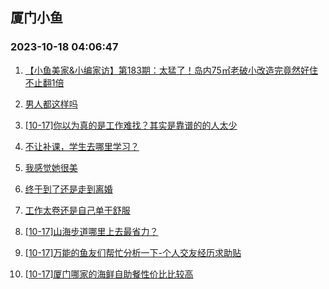 ## 厦门小鱼 
### 2023-10-18 04:06:47

1. [【小鱼美家&小编家访】第183期：太猛了！岛内75㎡老破小改造完竟然好住不止翻1倍](http://bbs.xmfish.com/read-htm-tid-18090467.html)

2. [男人都这样吗](http://bbs.xmfish.com/read-htm-tid-18090132.html)

3. [[10-17]你以为真的是工作难找？其实是靠谱的的人太少](http://bbs.xmfish.com/read-htm-tid-18090363.html)

4. [不让补课，学生去哪里学习？](http://bbs.xmfish.com/read-htm-tid-18090137.html)

5. [我感觉她很美](http://bbs.xmfish.com/read-htm-tid-18090338.html)

6. [终于到了还是走到离婚](http://bbs.xmfish.com/read-htm-tid-18090534.html)

7. [工作太卷还是自己单干舒服](http://bbs.xmfish.com/read-htm-tid-18090444.html)

8. [[10-17]山海步道哪里上去最省力？](http://bbs.xmfish.com/read-htm-tid-18090391.html)

9. [[10-17]万能的鱼友们帮忙分析一下-个人交友经历求助贴](http://bbs.xmfish.com/read-htm-tid-18090461.html)

10. [[10-17]厦门哪家的海鲜自助餐性价比比较高](http://bbs.xmfish.com/read-htm-tid-18090490.html)

